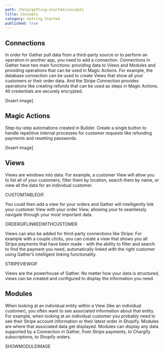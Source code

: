 ```yaml
---
path: /help/getting-started/concepts
title: Concepts
category: Getting Started
published: true
---
```

## Connections

In order for Gather pull data from a third-party source or to perform an operation in another app, you need to add a connection. Connections in Gather have two main functions: providing data to Views and Modules and providing operations that can be used in Magic Actions. For example, the database connection can be used to create Views that show all your customers or their order data. And the Stripe Connection provides operations like creating refunds that can be used as steps in Magic Actions. All credentials are securely encrypted.

\[Insert image]

## Magic Actions

Step-by-step automations created in Builder. Create a single button to handle repetitive internal processes for customer requests like refunding payments and resetting passwords.

\[Insert image]

## Views

Views are windows into data. For example, a customer View will allow you to list all of your customers, filter them by location, search them by name, or view all the data for an individual customer.

CUSTOMTABLEGIF.

You could then add a view for your orders and Gather will intelligently link your customer View with your order View, allowing your to seamlessly navigate through your most important data.

ORDERGIFLINKEDWITHCUSTOMER

Views can also be added for third-party connections like Stripe. For example with a couple clicks, you can create a view that shows you all Stripe payments that have been made - with the ability to filter and search to find the payment you need,  automatically linked with the right customer using Gather’s intelligent linking functionality.

STRIPEVIEWGIF

Views are the powerhouse of Gather. No matter how your data is structured, views can be created and configured to display the information you need.

## Modules

When looking at an individual entity within a View (like an individual customer), you often want to see associated information about that entity. For example, when looking at an individual customer you probably need to see their Stripe account information or their latest order in Shopify. Modules are where that associated data get displayed. Modules can display any data supported by a Connection in Gather, from Stripe payments, to Chargify subscriptions, to Shopify orders. 

SHOWMODULEIMAGE
